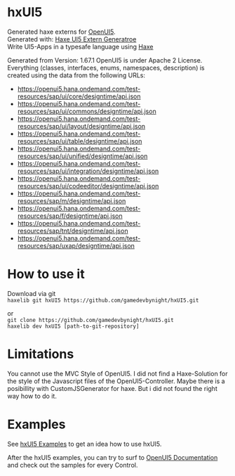 # hxUI5
Generated haxe externs for [OpenUI5](https://openui5.hana.ondemand.com/).   
Generated with: [Haxe UI5 Extern Generatroe](https://github.com/gamedevbynight/hxUI5Generator)  
Write UI5-Apps in a typesafe language using [Haxe](https://haxe.org/)

Generated from Version:
1.67.1 
OpenUI5 is under Apache 2 License.
Everything (classes, interfaces, enums, namespaces, description) is created using the data from the following URLs:
* https://openui5.hana.ondemand.com/test-resources/sap/ui/core/designtime/api.json
* https://openui5.hana.ondemand.com/test-resources/sap/ui/commons/designtime/api.json
* https://openui5.hana.ondemand.com/test-resources/sap/ui/layout/designtime/api.json
* https://openui5.hana.ondemand.com/test-resources/sap/ui/table/designtime/api.json
* https://openui5.hana.ondemand.com/test-resources/sap/ui/unified/designtime/api.json
* https://openui5.hana.ondemand.com/test-resources/sap/ui/integration/designtime/api.json
* https://openui5.hana.ondemand.com/test-resources/sap/ui/codeeditor/designtime/api.json
* https://openui5.hana.ondemand.com/test-resources/sap/m/designtime/api.json
* https://openui5.hana.ondemand.com/test-resources/sap/f/designtime/api.json
* https://openui5.hana.ondemand.com/test-resources/sap/tnt/designtime/api.json
* https://openui5.hana.ondemand.com/test-resources/sap/uxap/designtime/api.json

# How to use it
Download via git  
``` haxelib git hxUI5 https://github.com/gamedevbynight/hxUI5.git ```

or  
``` git clone https://github.com/gamedevbynight/hxUI5.git ```  
``` haxelib dev hxUI5 [path-to-git-repository] ```

# Limitations
You cannot use the MVC Style of OpenUI5. I did not find a Haxe-Solution for the style of the Javascript files of the OpenUI5-Controller. Maybe there is a posibillity with CustomJSGenerator for haxe. But i did not found the right way how to do it. 

# Examples
See [hxUI5 Examples](https://github.com/gamedevbynight/hxUI5-Examples.git) to get an idea how to use hxUI5.

After the hxUI5 examples, you can try to surf to [OpenUI5 Documentation](https://openui5.hana.ondemand.com/#/topic) and check out the samples for every Control.

